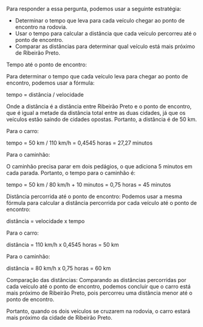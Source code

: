 Para responder a essa pergunta, podemos usar a seguinte estratégia:

 - Determinar o tempo que leva para cada veículo chegar ao ponto de encontro na rodovia.
 - Usar o tempo para calcular a distância que cada veículo percorreu até o ponto de encontro.
 - Comparar as distâncias para determinar qual veículo está mais próximo de Ribeirão Preto.

Tempo até o ponto de encontro:

Para determinar o tempo que cada veículo leva para chegar ao ponto de encontro, podemos usar a fórmula:

tempo = distância / velocidade

Onde a distância é a distância entre Ribeirão Preto e o ponto de encontro, que é igual a metade da distância total entre as duas cidades, já que os veículos estão saindo de cidades opostas. Portanto, a distância é de 50 km.

Para o carro:

tempo = 50 km / 110 km/h = 0,4545 horas = 27,27 minutos

Para o caminhão:

O caminhão precisa parar em dois pedágios, o que adiciona 5 minutos em cada parada. Portanto, o tempo para o caminhão é:

tempo = 50 km / 80 km/h + 10 minutos = 0,75 horas = 45 minutos

Distância percorrida até o ponto de encontro:
Podemos usar a mesma fórmula para calcular a distância percorrida por cada veículo até o ponto de encontro:

distância = velocidade x tempo

Para o carro:

distância = 110 km/h x 0,4545 horas = 50 km

Para o caminhão:

distância = 80 km/h x 0,75 horas = 60 km

Comparação das distâncias:
Comparando as distâncias percorridas por cada veículo até o ponto de encontro, podemos concluir que o carro está mais próximo de Ribeirão Preto, pois percorreu uma distância menor até o ponto de encontro.

Portanto, quando os dois veículos se cruzarem na rodovia, o carro estará mais próximo da cidade de Ribeirão Preto.
